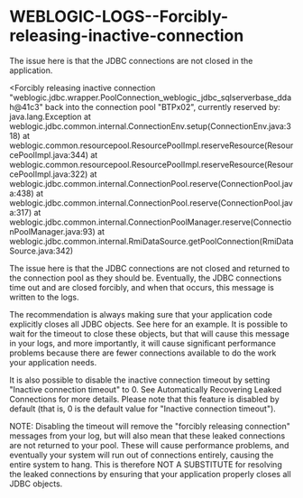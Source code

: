 # WEBLOGIC-LOGS--Forcibly-releasing-inactive-connection
The issue here is that the JDBC connections are not closed in the application.

<BEA-001153> <Forcibly releasing inactive connection "weblogic.jdbc.wrapper.PoolConnection_weblogic_jdbc_sqlserverbase_ddah@41c3" back into the connection pool "BTPx02", currently reserved by: java.lang.Exception
  at weblogic.jdbc.common.internal.ConnectionEnv.setup(ConnectionEnv.java:318)
  at weblogic.common.resourcepool.ResourcePoolImpl.reserveResource(ResourcePoolImpl.java:344)
  at weblogic.common.resourcepool.ResourcePoolImpl.reserveResource(ResourcePoolImpl.java:322)
  at weblogic.jdbc.common.internal.ConnectionPool.reserve(ConnectionPool.java:438)
  at weblogic.jdbc.common.internal.ConnectionPool.reserve(ConnectionPool.java:317)
  at weblogic.jdbc.common.internal.ConnectionPoolManager.reserve(ConnectionPoolManager.java:93)
  at weblogic.jdbc.common.internal.RmiDataSource.getPoolConnection(RmiDataSource.java:342)
  
  The issue here is that the JDBC connections are not closed and returned to the connection pool as they should be. Eventually, the JDBC connections time out and are closed forcibly, and when that occurs, this message is written to the logs.
  
  The recommendation is always making sure that your application code explicitly closes all JDBC objects. See here for an example. It is possible to wait for the timeout to close these objects, but that will cause this message in your logs, and more importantly, it will cause significant performance problems because there are fewer connections available to do the work your application needs.

It is also possible to disable the inactive connection timeout by setting "Inactive connection timeout" to 0. See Automatically Recovering Leaked Connections for more details. Please note that this feature is disabled by default (that is, 0 is the default value for "Inactive connection timeout").

NOTE: Disabling the timeout will remove the "forcibly releasing connection" messages from your log, but will also mean that these leaked connections are not returned to your pool. These will cause performance problems, and eventually your system will run out of connections entirely, causing the entire system to hang. This is therefore NOT A SUBSTITUTE for resolving the leaked connections by ensuring that your application properly closes all JDBC objects.
